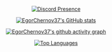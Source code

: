 <center>
  
  [![Discord Presence](https://lanyard.cnrad.dev/api/598858786949824542?bg=111111&showDisplayName=true&idleMessage)](https://discord.com/users/598858786949824542)
  
  [![EgorChernov37's GitHub stats](https://github-readme-stats.vercel.app/api?username=Infragion&count_private=true&show_icons=true&theme=dark&hide_title=true)](https://github.com/Infragion)
  
  [![EgorChernov37's github activity graph](https://github-readme-activity-graph.vercel.app/graph?username=Infragion&theme=github-compact)](https://github.com/Infragion)
  
  [![Top Languages](https://github-readme-stats.vercel.app/api/top-langs/?username=Infragion&exclude_repo=frityet.github.io,Blog,wiki,CoDZombies-H3VR,MeatKit,WurstLink,OkBot,robot&theme=dark&hide=cmake,makefile,shaderlab,mathematica,hlsl)](https://github.com/Infragion)
  
</center>
